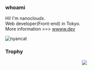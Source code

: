 ### whoami  
Hi! I'm nanocloudx.  
Web developer(Front-end) in Tokyo.  
More information >>> [wwww.dev](https://wwww.dev/)

![nyancat](https://wwww.dev/images/nyancat.png)

### Trophy
<p align="center">
  <img src="https://github-profile-trophy.vercel.app/?username=nanocloudx">
</p>
